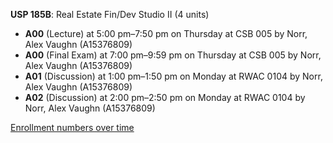 **USP 185B**: Real Estate Fin/Dev Studio II (4 units)

- **A00** (Lecture) at 5:00 pm–7:50 pm on Thursday at CSB 005 by Norr, Alex Vaughn (A15376809)
- **A00** (Final Exam) at 7:00 pm–9:59 pm on Thursday at CSB 005 by Norr, Alex Vaughn (A15376809)
- **A01** (Discussion) at 1:00 pm–1:50 pm on Monday at RWAC 0104 by Norr, Alex Vaughn (A15376809)
- **A02** (Discussion) at 2:00 pm–2:50 pm on Monday at RWAC 0104 by Norr, Alex Vaughn (A15376809)

[Enrollment numbers over time](./USP185B.tsv)
